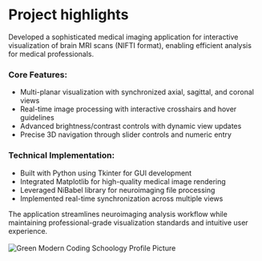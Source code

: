 # Project highlights

Developed a sophisticated medical imaging application for interactive visualization of brain MRI scans (NIFTI format), enabling efficient analysis for medical professionals.
### Core Features:

- Multi-planar visualization with synchronized axial, sagittal, and coronal views
- Real-time image processing with interactive crosshairs and hover guidelines
- Advanced brightness/contrast controls with dynamic view updates
- Precise 3D navigation through slider controls and numeric entry

### Technical Implementation:

- Built with Python using Tkinter for GUI development
- Integrated Matplotlib for high-quality medical image rendering
- Leveraged NiBabel library for neuroimaging file processing
- Implemented real-time synchronization across multiple views

The application streamlines neuroimaging analysis workflow while maintaining professional-grade visualization standards and intuitive user experience.<br><br>
![Green Modern Coding Schoology Profile Picture](https://github.com/user-attachments/assets/a7a474dc-745c-49f1-93f2-bf696b54dbc9)
